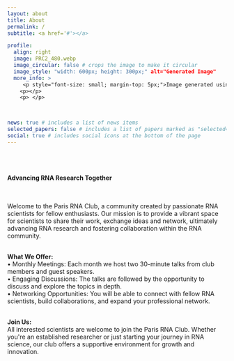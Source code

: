 ```yaml
---
layout: about
title: About
permalink: /
subtitle: <a href='#'></a>

profile:
  align: right
  image: PRC2_480.webp
  image_circular: false # crops the image to make it circular
  image_style: "width: 600px; height: 300px;" alt="Generated Image"
  more_info: >
     <p style="font-size: small; margin-top: 5px;">Image generated using ChatGPT 4o</p>
    <p></p>
    <p> </p>

 

news: true # includes a list of news items
selected_papers: false # includes a list of papers marked as "selected={true}"
social: true # includes social icons at the bottom of the page
---
```

<br><br><br>
**Advancing RNA Research Together** <br><br><br>

Welcome to the Paris RNA Club, a community created by passionate RNA scientists for fellow enthusiasts. Our mission is to provide a vibrant space for scientists to share their work, exchange ideas and network, ultimately advancing RNA research and fostering collaboration within the RNA community.<br><br>

**What We Offer:**<br>
•	Monthly Meetings: Each month we host two 30-minute talks from club members and guest speakers.<br>
•	Engaging Discussions: The talks are followed by the opportunity to discuss and explore the topics in depth.<br>
•	Networking Opportunities: You will be able to connect with fellow RNA scientists, build collaborations, and expand your professional network.<br><br>

**Join Us:** <br> All interested scientists are welcome to join the Paris RNA Club. Whether you're an established researcher or just starting your journey in RNA science, our club offers a supportive environment for growth and innovation.


